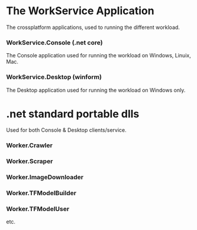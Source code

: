# The WorkService Application
The crossplatform applications, used to running the different workload.

### WorkService.Console (.net core)
The Console application used for running the workload on Windows, Linuix, Mac.

### WorkService.Desktop (winform)
The Desktop application used for running the workload on Windows only.

# .net standard portable dlls
Used for both Console & Desktop clients/service.

### Worker.Crawler

### Worker.Scraper

### Worker.ImageDownloader

### Worker.TFModelBuilder

### Worker.TFModelUser

etc.